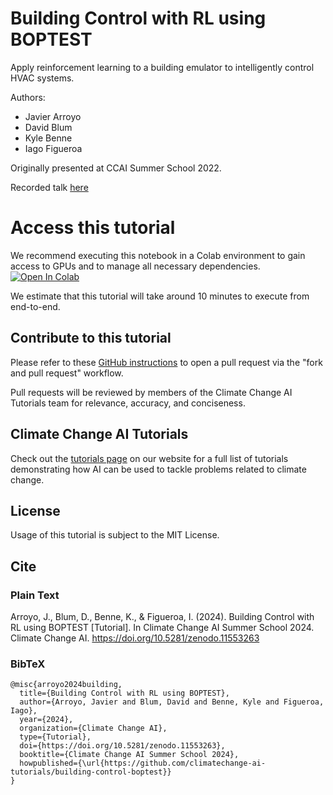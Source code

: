 # Building Control with RL using BOPTEST
Apply reinforcement learning to a building emulator to intelligently control HVAC systems.

Authors:
* Javier Arroyo
* David Blum
* Kyle Benne
* Iago Figueroa

Originally presented at CCAI Summer School 2022.

Recorded talk [here](https://drive.google.com/file/d/1lvCVQef_kctwCagA5QOVj7QljHQ1xKUQ/view)

# Access this tutorial

We recommend executing this notebook in a Colab environment to gain access to GPUs and to manage all necessary dependencies. <a target="_blank" href="https://colab.research.google.com/github/climatechange-ai-tutorials/building-control-boptest/blob/main/Building_Control_with_RL_using_BOPTEST.ipynb">
  <img src="https://colab.research.google.com/assets/colab-badge.svg" alt="Open In Colab"/>
</a>

We estimate that this tutorial will take around 10 minutes to execute from end-to-end.

## Contribute to this tutorial

Please refer to these [GitHub instructions](https://docs.github.com/en/get-started/exploring-projects-on-github/contributing-to-a-project#about-forking) to open a pull request via the "fork and pull request" workflow. 

Pull requests will be reviewed by members of the Climate Change AI Tutorials team for relevance, accuracy, and conciseness.

## Climate Change AI Tutorials
Check out the [tutorials page](https://www.climatechange.ai/tutorials?) on our website for a full list of tutorials demonstrating how AI can be used to tackle problems related to climate change.

## License
Usage of this tutorial is subject to the MIT License.

## Cite

### Plain Text
Arroyo, J., Blum, D., Benne, K., & Figueroa, I. (2024). Building Control with RL using BOPTEST [Tutorial]. In Climate Change AI Summer School 2024. Climate Change AI. https://doi.org/10.5281/zenodo.11553263

### BibTeX

```
@misc{arroyo2024building,
  title={Building Control with RL using BOPTEST},
  author={Arroyo, Javier and Blum, David and Benne, Kyle and Figueroa, Iago},
  year={2024},
  organization={Climate Change AI},
  type={Tutorial},
  doi={https://doi.org/10.5281/zenodo.11553263},
  booktitle={Climate Change AI Summer School 2024},
  howpublished={\url{https://github.com/climatechange-ai-tutorials/building-control-boptest}}
}
```
